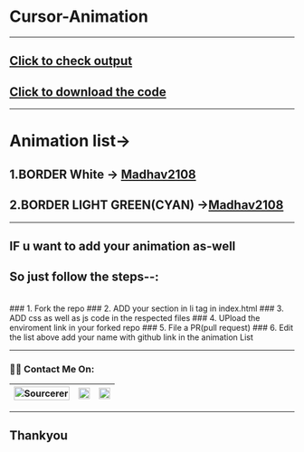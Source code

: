 # Cursor-Animation

---
## [Click to check output](https://madhav2108.github.io/Cursor-Animation/)
## [Click to download the code](https://codeload.github.com/Madhav2108/Cursor-Animation/zip/master)
---
# Animation list->
## 1.BORDER White -> [Madhav2108](https://github.com/Madhav2108)
## 2.BORDER LIGHT GREEN(CYAN) ->[Madhav2108](https://github.com/Madhav2108)
---
## IF u want to add your animation as-well
## So just follow the __steps__--: 
<br>
### 1. Fork the repo
### 2. ADD your section in li tag in index.html
### 3. ADD css as well as js code in the respected files
### 4. UPload the enviroment link in your forked repo
### 5. File a PR(pull request)
### 6. Edit the list above add your name with github link in the animation List

---
### :man_technologist: Contact Me On:

[<img src="https://sourcerer.io/icons/logo-sharing.svg" width="100%" alt="Sourcerer"/>](https://sourcerer.io/madhav2108)|[<img src="https://img.icons8.com/fluent/48/000000/instagram-new.png" width="100%"/>](https://www.instagram.com/madhav_narayan21/)|[<img src="https://img.icons8.com/color/48/000000/linkedin.png" width="100%"/>](https://www.linkedin.com/in/madhav-narayan-khullar-2290641b2/)
:-----------------:|:--------------------:|:-------------:

---
## Thankyou
